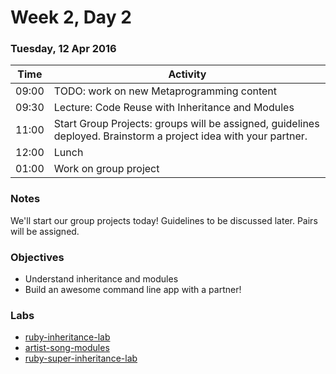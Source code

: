 # Week 2, Day 2

### Tuesday, 12 Apr 2016

| Time | Activity |
| --- | --- |
| 09:00 | TODO: work on new Metaprogramming content |
| 09:30 | Lecture: Code Reuse with Inheritance and Modules |
| 11:00 | Start Group Projects: groups will be assigned, guidelines deployed. Brainstorm a project idea with your partner. |
| 12:00 | Lunch |
| 01:00 | Work on group project |

### Notes

We'll start our group projects today! Guidelines to be discussed later. Pairs will be assigned.

### Objectives

- Understand inheritance and modules 
- Build an awesome command line app with a partner! 

### Labs

- [ruby-inheritance-lab](http://www.github.com/learn-co-students/ruby-inheritance-lab-web-0416)
- [artist-song-modules](http://www.github.com/learn-co-students/artist-song-modules-web-0416)
- [ruby-super-inheritance-lab](http://www.github.com/learn-co-students/ruby-super-inheritance-lab-web-0416)

